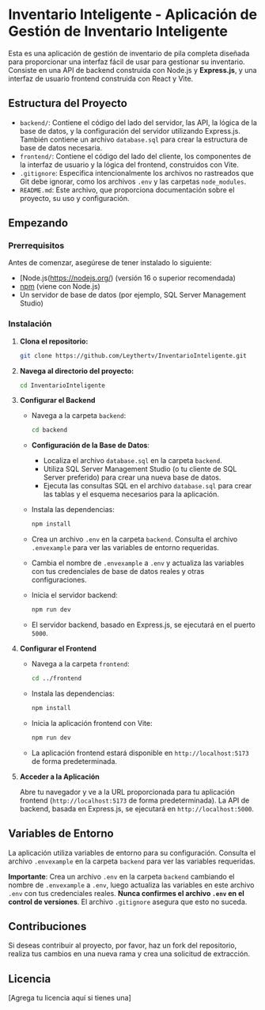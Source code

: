 # Inventario Inteligente - Aplicación de Gestión de Inventario Inteligente

Esta es una aplicación de gestión de inventario de pila completa diseñada para proporcionar una interfaz fácil de usar para gestionar su inventario. Consiste en una API de backend construida con Node.js y **Express.js**, y una interfaz de usuario frontend construida con React y Vite.

## Estructura del Proyecto

-   `backend/`: Contiene el código del lado del servidor, las API, la lógica de la base de datos, y la configuración del servidor utilizando Express.js. También contiene un archivo `database.sql` para crear la estructura de base de datos necesaria.
-   `frontend/`: Contiene el código del lado del cliente, los componentes de la interfaz de usuario y la lógica del frontend, construidos con Vite.
-   `.gitignore`: Especifica intencionalmente los archivos no rastreados que Git debe ignorar, como los archivos `.env` y las carpetas `node_modules`.
-   `README.md`: Este archivo, que proporciona documentación sobre el proyecto, su uso y configuración.

## Empezando

### Prerrequisitos

Antes de comenzar, asegúrese de tener instalado lo siguiente:

-   [Node.js(https://nodejs.org/) (versión 16 o superior recomendada)
-   [npm](https://www.npmjs.com/) (viene con Node.js)
-   Un servidor de base de datos (por ejemplo, SQL Server Management Studio)

### Instalación

1.  **Clona el repositorio:**

    ```sh
    git clone https://github.com/Leythertv/InventarioInteligente.git
    ```

2.  **Navega al directorio del proyecto:**

    ```sh
    cd InventarioInteligente
    ```

3.  **Configurar el Backend**

    *   Navega a la carpeta `backend`:

        ```sh
        cd backend
        ```

    *   **Configuración de la Base de Datos**:
        *   Localiza el archivo `database.sql` en la carpeta `backend`.
        *   Utiliza SQL Server Management Studio (o tu cliente de SQL Server preferido) para crear una nueva base de datos.
        *   Ejecuta las consultas SQL en el archivo `database.sql` para crear las tablas y el esquema necesarios para la aplicación.
    *   Instala las dependencias:

        ```sh
        npm install
        ```

    *   Crea un archivo `.env` en la carpeta `backend`. Consulta el archivo `.envexample` para ver las variables de entorno requeridas.
    *   Cambia el nombre de `.envexample` a `.env` y actualiza las variables con tus credenciales de base de datos reales y otras configuraciones.
    *   Inicia el servidor backend:

        ```sh
        npm run dev
        ```

    *   El servidor backend, basado en Express.js, se ejecutará en el puerto `5000`.

4.  **Configurar el Frontend**

    *   Navega a la carpeta `frontend`:

        ```sh
        cd ../frontend
        ```

    *   Instala las dependencias:

        ```sh
        npm install
        ```

    *   Inicia la aplicación frontend con Vite:

        ```sh
        npm run dev
        ```

    *   La aplicación frontend estará disponible en `http://localhost:5173` de forma predeterminada.

5.  **Acceder a la Aplicación**

    Abre tu navegador y ve a la URL proporcionada para tu aplicación frontend (`http://localhost:5173` de forma predeterminada). La API de backend, basada en Express.js, se ejecutará en `http://localhost:5000`.

## Variables de Entorno

La aplicación utiliza variables de entorno para su configuración. Consulta el archivo `.envexample` en la carpeta `backend` para ver las variables requeridas.

**Importante**: Crea un archivo `.env` en la carpeta `backend` cambiando el nombre de `.envexample` a `.env`, luego actualiza las variables en este archivo `.env` con tus credenciales reales. **Nunca confirmes el archivo `.env` en el control de versiones**. El archivo `.gitignore` asegura que esto no suceda.

## Contribuciones

Si deseas contribuir al proyecto, por favor, haz un fork del repositorio, realiza tus cambios en una nueva rama y crea una solicitud de extracción.

## Licencia

[Agrega tu licencia aquí si tienes una]
